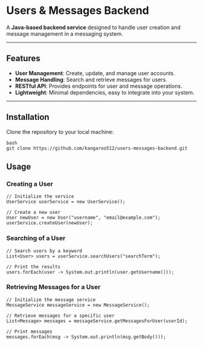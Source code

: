 # Users & Messages Backend

A **Java-based backend service** designed to handle user creation and message management in a messaging system.

---

## Features

- **User Management**: Create, update, and manage user accounts.
- **Message Handling**: Search and retrieve messages for users.
- **RESTful API**: Provides endpoints for user and message operations.
- **Lightweight**: Minimal dependencies, easy to integrate into your system.

---

## Installation

Clone the repository to your local machine:

```
bash
git clone https://github.com/kangaroo512/users-messages-backend.git

```
## Usage
### Creating a User
```
// Initialize the service
UserService userService = new UserService();

// Create a new user
User newUser = new User("username", "email@example.com");
userService.createUser(newUser);

```
### Searching of a User
```
// Search users by a keyword
List<User> users = userService.searchUsers("searchTerm");

// Print the results
users.forEach(user -> System.out.println(user.getUsername()));

```

### Retrieving Messages for a User
```
// Initialize the message service
MessageService messageService = new MessageService();

// Retrieve messages for a specific user
List<Message> messages = messageService.getMessagesForUser(userId);

// Print messages
messages.forEach(msg -> System.out.println(msg.getBody()));

```
